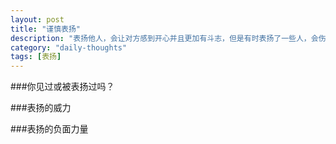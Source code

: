 ```yaml
---
layout: post
title: "谨慎表扬"
description: "表扬他人，会让对方感到开心并且更加有斗志，但是有时表扬了一些人，会伤害到另外一些人。"
category: "daily-thoughts"
tags: [表扬]
---
```


###你见过或被表扬过吗？

###表扬的威力

###表扬的负面力量



